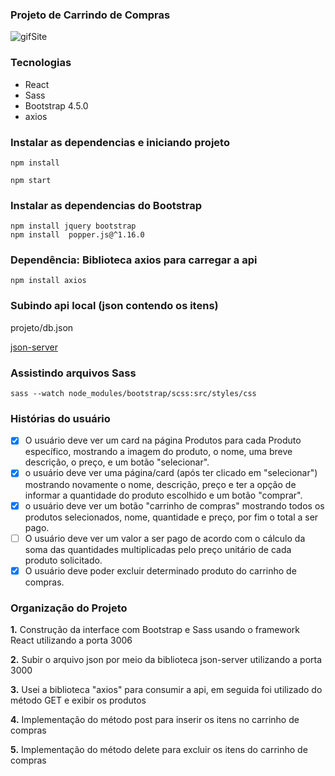 

### Projeto de Carrindo de Compras

![gifSite](https://user-images.githubusercontent.com/47642347/83709055-bae9bf00-a5eb-11ea-9b6e-8e950b69e5c5.gif)


### Tecnologias

* React
* Sass
* Bootstrap 4.5.0
* axios

### Instalar as dependencias e iniciando projeto
```
npm install

npm start
```

### Instalar as dependencias do Bootstrap
```
npm install jquery bootstrap
npm install  popper.js@^1.16.0
```
### Dependência: Biblioteca axios para carregar a api
```
npm install axios    
```
### Subindo api local (json contendo os itens)

projeto/db.json

[json-server](https://github.com/typicode/json-server)

### Assistindo arquivos Sass
```
sass --watch node_modules/bootstrap/scss:src/styles/css
```
### Histórias do usuário
- [x] O usuário deve  ver um card na página Produtos para cada Produto específico, mostrando a imagem do produto, o nome, uma breve descrição, o preço, e um botão "selecionar".
- [x] o usuário deve ver uma página/card (após ter clicado em "selecionar") mostrando novamente o nome, descrição, preço e ter a opção de informar a quantidade do produto escolhido e um botão "comprar".
- [x] o usuário deve ver um botão "carrinho de compras" mostrando todos os produtos selecionados, nome, quantidade e preço, por fim o total a ser pago.
- [ ] O usuário deve ver um valor a ser pago de acordo com o cálculo da soma das quantidades multiplicadas pelo preço unitário de cada produto solicitado.
- [x] O usuário deve poder excluir determinado produto do carrinho de compras.
### Organização do Projeto

**1.**  Construção da interface com Bootstrap e Sass usando o framework React utilizando a porta 3006

**2.**  Subir o arquivo json por meio da biblioteca json-server  utilizando a porta 3000

**3.** Usei a biblioteca "axios" para consumir a api, em seguida foi utilizado do método GET e exibir os produtos

**4.** Implementação do método post para inserir os itens no carrinho de compras

**5.** Implementação do método delete para excluir os itens do carrinho de compras
